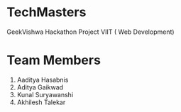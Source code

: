 # TechMasters
GeekVishwa Hackathon Project VIIT ( Web Development)

# Team Members 
1) Aaditya Hasabnis
2) Aditya Gaikwad
3) Kunal Suryawanshi
4) Akhilesh Talekar
